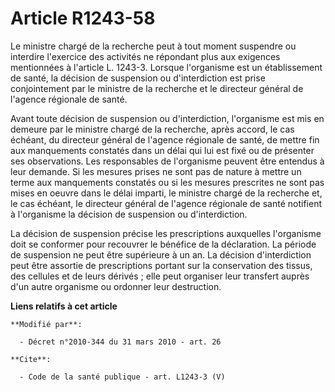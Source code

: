 # Article R1243-58

Le ministre chargé de la recherche peut à tout moment suspendre ou interdire l'exercice des activités ne répondant plus aux
exigences mentionnées à l'article L. 1243-3. Lorsque l'organisme est un établissement de santé, la décision de suspension ou
d'interdiction est prise conjointement par le ministre de la recherche et le directeur général de l'agence régionale de
santé. 

Avant toute décision de suspension ou d'interdiction, l'organisme est mis en demeure par le ministre chargé de la recherche,
après accord, le cas échéant, du directeur général de l'agence régionale de santé, de mettre fin aux manquements constatés
dans un délai qui lui est fixé ou de présenter ses observations. Les responsables de l'organisme peuvent être entendus à leur
demande. Si les mesures prises ne sont pas de nature à mettre un terme aux manquements constatés ou si les mesures prescrites
ne sont pas mises en oeuvre dans le délai imparti, le ministre chargé de la recherche et, le cas échéant, le directeur
général de l'agence régionale de santé notifient à l'organisme la décision de suspension ou d'interdiction. 

La décision de suspension précise les prescriptions auxquelles l'organisme doit se conformer pour recouvrer le bénéfice de la
déclaration. La période de suspension ne peut être supérieure à un an. La décision d'interdiction peut être assortie de
prescriptions portant sur la conservation des tissus, des cellules et de leurs dérivés ; elle peut organiser leur transfert
auprès d'un autre organisme ou ordonner leur destruction.

**Liens relatifs à cet article**

	**Modifié par**:

	  - Décret n°2010-344 du 31 mars 2010 - art. 26

	**Cite**:

	  - Code de la santé publique - art. L1243-3 (V)
